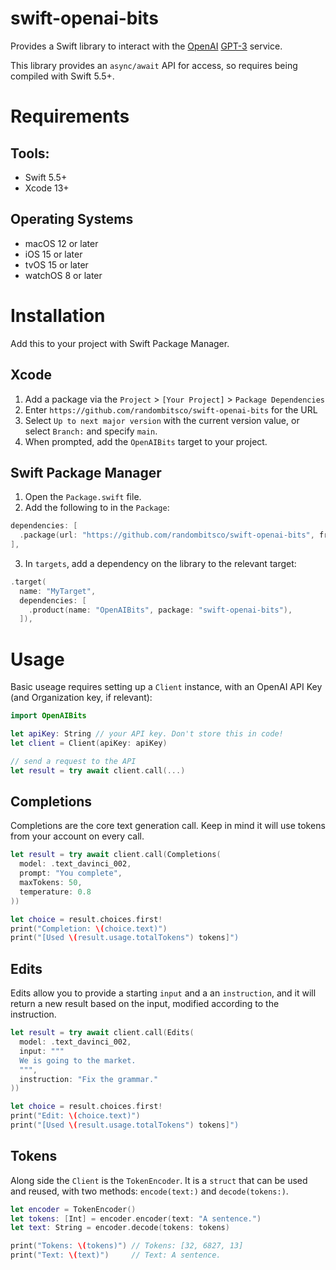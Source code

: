 # swift-openai-bits

Provides a Swift library to interact with the [OpenAI](https://openai.com) [GPT-3](https://beta.openai.com/) service.

This library provides an `async/await` API for access, so requires being compiled with Swift 5.5+.

# Requirements

## Tools:

- Swift 5.5+
- Xcode 13+

## Operating Systems

- macOS 12 or later
- iOS 15 or later
- tvOS 15 or later
- watchOS 8 or later

# Installation

Add this to your project with Swift Package Manager.

## Xcode

1. Add a package via the `Project` > `[Your Project]` > `Package Dependencies`
2. Enter `https://github.com/randombitsco/swift-openai-bits` for the URL
3. Select `Up to next major version` with the current version value, or select `Branch:` and specify `main`.
4. When prompted, add the `OpenAIBits` target to your project.

## Swift Package Manager

1. Open the `Package.swift` file.
2. Add the following to in the `Package`:
  ```swift
  dependencies: [
    .package(url: "https://github.com/randombitsco/swift-openai-bits", from: "0.0.8"),
  ],
  ```
3. In `targets`, add a dependency on the library to the relevant target:
  ```swift
  .target(
    name: "MyTarget",
    dependencies: [
      .product(name: "OpenAIBits", package: "swift-openai-bits"),
    ]),
  ```

# Usage

Basic useage requires setting up a `Client` instance, with an OpenAI API Key (and Organization key, if relevant):

```swift
import OpenAIBits

let apiKey: String // your API key. Don't store this in code!
let client = Client(apiKey: apiKey)

// send a request to the API
let result = try await client.call(...)
```

## Completions

Completions are the core text generation call. Keep in mind it will use tokens from your account on every call.

```swift
let result = try await client.call(Completions(
  model: .text_davinci_002,
  prompt: "You complete",
  maxTokens: 50,
  temperature: 0.8
))

let choice = result.choices.first!
print("Completion: \(choice.text)")
print("[Used \(result.usage.totalTokens") tokens]")
```

## Edits

Edits allow you to provide a starting `input` and a an `instruction`, and it will return a new result based on the input, modified according to the instruction.

```swift
let result = try await client.call(Edits(
  model: .text_davinci_002,
  input: """
  We is going to the market.
  """,
  instruction: "Fix the grammar."
))

let choice = result.choices.first!
print("Edit: \(choice.text)")
print("[Used \(result.usage.totalTokens") tokens]")
```

## Tokens

Along side the `Client` is the `TokenEncoder`. It is a `struct` that can be used and reused, with two methods: `encode(text:)` and `decode(tokens:)`.

```swift
let encoder = TokenEncoder()
let tokens: [Int] = encoder.encoder(text: "A sentence.")
let text: String = encoder.decode(tokens: tokens)

print("Tokens: \(tokens)") // Tokens: [32, 6827, 13]
print("Text: \(text)")     // Text: A sentence.
```
